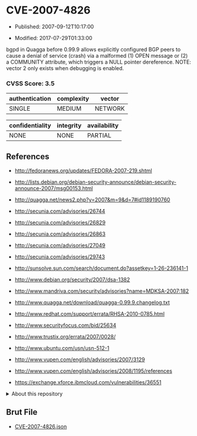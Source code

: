 # CVE-2007-4826

- Published: 2007-09-12T10:17:00

- Modified: 2017-07-29T01:33:00

bgpd in Quagga before 0.99.9 allows explicitly configured BGP peers to cause a denial of service (crash) via a malformed (1) OPEN message or (2) a COMMUNITY attribute, which triggers a NULL pointer dereference. NOTE: vector 2 only exists when debugging is enabled.

### CVSS Score: **3.5**

| authentication | complexity | vector |
| --- | --- | --- |
| SINGLE | MEDIUM | NETWORK |

| confidentiality | integrity | availability |
| --- | --- | --- |
| NONE | NONE | PARTIAL |

## References

* http://fedoranews.org/updates/FEDORA-2007-219.shtml

* http://lists.debian.org/debian-security-announce/debian-security-announce-2007/msg00153.html

* http://quagga.net/news2.php?y=2007&m=9&d=7#id1189190760

* http://secunia.com/advisories/26744

* http://secunia.com/advisories/26829

* http://secunia.com/advisories/26863

* http://secunia.com/advisories/27049

* http://secunia.com/advisories/29743

* http://sunsolve.sun.com/search/document.do?assetkey=1-26-236141-1

* http://www.debian.org/security/2007/dsa-1382

* http://www.mandriva.com/security/advisories?name=MDKSA-2007:182

* http://www.quagga.net/download/quagga-0.99.9.changelog.txt

* http://www.redhat.com/support/errata/RHSA-2010-0785.html

* http://www.securityfocus.com/bid/25634

* http://www.trustix.org/errata/2007/0028/

* http://www.ubuntu.com/usn/usn-512-1

* http://www.vupen.com/english/advisories/2007/3129

* http://www.vupen.com/english/advisories/2008/1195/references

* https://exchange.xforce.ibmcloud.com/vulnerabilities/36551

<details>
<summary>About this repository</summary> 

  This repository is part of the project [Live Hack CVE](https://github.com/Live-Hack-CVE). Main website can be found [www.live-hack.org](https://www.live-hack.org) 
  
  Made by [Sn0wAlice](https://github.com/Sn0wAlice) for the people that care about security and need to have a feed of the latest CVEs. Hope you enjoy it, don't forget to star the repo and follow me on [Twitter](https://twitter.com/Sn0wAlice) and [Github](https://github.com/Sn0wAlice). And that is my [personnal website](https://www.alice-snow.me/)

  - [Home Page](https://github.com/Live-Hack-CVE)
  - [Framework](https://github.com/Live-Hack-CVE/cve-framework)
  - [CVE database](https://github.com/Live-Hack-CVE/full_database)
  - [Changelog](https://github.com/Live-Hack-CVE/Changelog)
</details>

## Brut File

* [CVE-2007-4826.json](https://raw.githubusercontent.com/Live-Hack-CVE/full_database/main/cves/2007/CVE-2007-4826.json)

